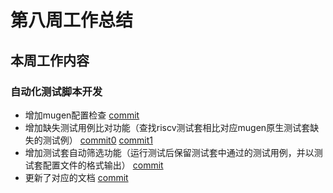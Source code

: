 # 第八周工作总结  

## 本周工作内容  
### 自动化测试脚本开发  
- 增加mugen配置检查 [commit](https://github.com/brsf11/mugen-riscv/commit/cbdd8700042990a3aedca68a2eb88d3e30d0ead2)  
- 增加缺失测试用例比对功能（查找riscv测试套相比对应mugen原生测试套缺失的测试例） [commit0](https://github.com/brsf11/mugen-riscv/commit/f145775684a5747268e4914af206f6ec93dda386) [commit1](https://github.com/brsf11/mugen-riscv/commit/4277631268e86ffccc8c90a09aa75e18b12a06c4)  
- 增加测试套自动筛选功能（运行测试后保留测试套中通过的测试用例，并以测试套配置文件的格式输出） [commit](https://github.com/brsf11/mugen-riscv/commit/29093999e8bec2a22f41663443ac014dc714749c)  
- 更新了对应的文档 [commit](https://github.com/brsf11/mugen-riscv/commit/1300909b30d9f967a82cb18b7191209ff0d236e2)  